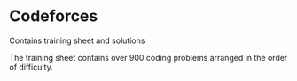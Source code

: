 # Codeforces
Contains training sheet and solutions

The training sheet contains over 900 coding problems arranged in the order of difficulty.
